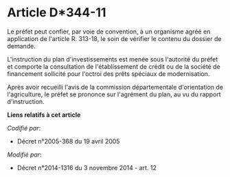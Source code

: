 # Article D*344-11

Le préfet peut confier, par voie de convention, à un organisme agréé en application de l'article R. 313-18, le soin de
vérifier le contenu du dossier de demande.

L'instruction du plan d'investissements est menée sous l'autorité du préfet et comporte la consultation de l'établissement de
crédit ou de la société de financement sollicité pour l'octroi des prêts spéciaux de modernisation.

Après avoir recueilli l'avis de la commission départementale d'orientation de l'agriculture, le préfet se prononce sur
l'agrément du plan, au vu du rapport d'instruction.

**Liens relatifs à cet article**

_Codifié par_:

  - Décret n°2005-368 du 19 avril 2005

_Modifié par_:

  - Décret n°2014-1316 du 3 novembre 2014 - art. 12
